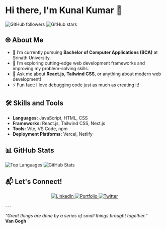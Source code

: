 # Hi there, I'm Kunal Kumar 👋

![GitHub followers](https://img.shields.io/github/followers/Kunal-234?style=social)
![GitHub stars](https://img.shields.io/github/stars/Kunal-234?style=social)

## 🌐 About Me
- 🔭 I’m currently pursuing **Bachelor of Computer Applications (BCA)** at Srinath University.
- 🌱 I’m exploring cutting-edge web development frameworks and improving my problem-solving skills.
- 💬 Ask me about **React.js**, **Tailwind CSS**, or anything about modern web development!
- ⚡ Fun fact: I love debugging code just as much as creating it!

## 🛠 Skills and Tools
- **Languages:** JavaScript, HTML, CSS
- **Frameworks:** React.js, Tailwind CSS, Next.js
- **Tools:** Vite, VS Code, npm
- **Deployment Platforms:** Vercel, Netlify

## 📊 GitHub Stats
![Top Languages](https://github-readme-stats.vercel.app/api/top-langs/?username=Kunal-234&layout=compact&theme=radical)
![GitHub Stats](https://github-readme-stats.vercel.app/api?username=Kunal-234&show_icons=true&theme=radical)

## 📬 Let's Connect!

<p align="center">
  <a href="https://www.linkedin.com/in/kunal-kumar-792136340?utm_source=share&utm_campaign=share_via&utm_content=profile&utm_medium=android_app" target="_blank">
    <img src="https://img.shields.io/badge/LinkedIn-Kunal%20Kumar-blue?style=flat-square&logo=linkedin" alt="LinkedIn">
  </a>
  <a href="https://kunal-kumar-234.vercel.app" target="_blank">
    <img src="https://img.shields.io/badge/Portfolio-Kunal%20Kumar-red?style=flat-square&logo=web" alt="Portfolio">
  </a>
  <a href="https://x.com/kunal__23?t=iuIAO11dJIlQoxh7fb2D8A&s=09" target="_blank">
    <img src="https://img.shields.io/badge/Twitter-Kunal%20Kumar-blue?style=flat-square&logo=twitter" alt="Twitter">
  </a>
</p>
---

_“Great things are done by a series of small things brought together.”_  
**Van Gogh**
